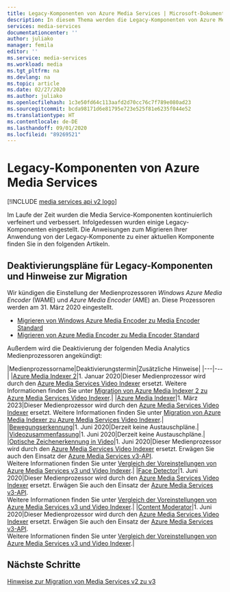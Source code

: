 ```yaml
---
title: Legacy-Komponenten von Azure Media Services | Microsoft-Dokumentation
description: In diesem Thema werden die Legacy-Komponenten von Azure Media Services behandelt.
services: media-services
documentationcenter: ''
author: juliako
manager: femila
editor: ''
ms.service: media-services
ms.workload: media
ms.tgt_pltfrm: na
ms.devlang: na
ms.topic: article
ms.date: 02/27/2020
ms.author: juliako
ms.openlocfilehash: 1c3e50fd64c113aafd2d70cc76c7f789e080ad23
ms.sourcegitcommit: bcda98171d6e81795e723e525f81e6235f044e52
ms.translationtype: HT
ms.contentlocale: de-DE
ms.lasthandoff: 09/01/2020
ms.locfileid: "89269521"
---
```

# <a name="azure-media-services-legacy-components"></a>Legacy-Komponenten von Azure Media Services

[!INCLUDE [media services api v2 logo](./includes/v2-hr.md)]

Im Laufe der Zeit wurden die Media Service-Komponenten kontinuierlich verfeinert und verbessert. Infolgedessen wurden einige Legacy-Komponenten eingestellt. Die Anweisungen zum Migrieren Ihrer Anwendung von der Legacy-Komponente zu einer aktuellen Komponente finden Sie in den folgenden Artikeln.
 
## <a name="retirement-plans-of-legacy-components-and-migration-guidance"></a>Deaktivierungspläne für Legacy-Komponenten und Hinweise zur Migration

Wir kündigen die Einstellung der Medienprozessoren *Windows Azure Media Encoder* (WAME) und *Azure Media Encoder* (AME) an. Diese Prozessoren werden am 31. März 2020 eingestellt.

* [Migrieren von Windows Azure Media Encoder zu Media Encoder Standard](migrate-windows-azure-media-encoder.md)
* [Migrieren von Azure Media Encoder zu Media Encoder Standard](migrate-azure-media-encoder.md)

Außerdem wird die Deaktivierung der folgenden Media Analytics Medienprozessoren angekündigt: 
 
|Medienprozessorname|Deaktivierungstermin|Zusätzliche Hinweise|
|---|---|
|[Azure Media Indexer 2](media-services-process-content-with-indexer2.md)|1\. Januar 2020|Dieser Medienprozessor wird durch den [Azure Media Services Video Indexer](../video-indexer/index.yml) ersetzt. Weitere Informationen finden Sie unter [Migration von Azure Media Indexer 2 zu Azure Media Services Video Indexer](migrate-indexer-v1-v2.md).|
|[Azure Media Indexer](media-services-index-content.md)|1\. März 2023|Dieser Medienprozessor wird durch den [Azure Media Services Video Indexer](../video-indexer/index.yml) ersetzt. Weitere Informationen finden Sie unter [Migration von Azure Media Indexer zu Azure Media Services Video Indexer](migrate-indexer-v1-v2.md).|
|[Bewegungserkennung](media-services-motion-detection.md)|1\. Juni 2020|Derzeit keine Austauschpläne.|
|[Videozusammenfassung](media-services-video-summarization.md)|1\. Juni 2020|Derzeit keine Austauschpläne.|
|[Optische Zeichenerkennung in Video](media-services-video-optical-character-recognition.md)|1\. Juni 2020|Dieser Medienprozessor wird durch den [Azure Media Services Video Indexer](../video-indexer/index.yml) ersetzt. Erwägen Sie auch den Einsatz der [Azure Media Services v3-API](../latest/analyzing-video-audio-files-concept.md). <br/>Weitere Informationen finden Sie unter [Vergleich der Voreinstellungen von Azure Media Services v3 und Video Indexer](../video-indexer/compare-video-indexer-with-media-services-presets.md).|
|[Face Detector](media-services-face-and-emotion-detection.md)|1\. Juni 2020|Dieser Medienprozessor wird durch den [Azure Media Services Video Indexer](../video-indexer/index.yml) ersetzt. Erwägen Sie auch den Einsatz der [Azure Media Services v3-API](../latest/analyzing-video-audio-files-concept.md). <br/>Weitere Informationen finden Sie unter [Vergleich der Voreinstellungen von Azure Media Services v3 und Video Indexer](../video-indexer/compare-video-indexer-with-media-services-presets.md).|
|[Content Moderator](media-services-content-moderation.md)|1\. Juni 2020|Dieser Medienprozessor wird durch den [Azure Media Services Video Indexer](../video-indexer/index.yml) ersetzt. Erwägen Sie auch den Einsatz der [Azure Media Services v3-API](../latest/analyzing-video-audio-files-concept.md). <br/>Weitere Informationen finden Sie unter [Vergleich der Voreinstellungen von Azure Media Services v3 und Video Indexer](../video-indexer/compare-video-indexer-with-media-services-presets.md).|

## <a name="next-steps"></a>Nächste Schritte

[Hinweise zur Migration von Media Services v2 zu v3](../latest/migrate-from-v2-to-v3.md)
